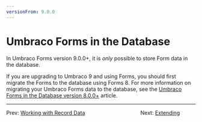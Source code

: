 ```yaml
---
versionFrom: 9.0.0
---
```


# Umbraco Forms in the Database

In Umbraco Forms version 9.0.0+, it is *only* possible to store Form data in the database.

If you are upgrading to Umbraco 9 and using Forms, you should first migrate the Forms to the database using Forms 8. For more information on migrating your Umbraco Forms data to the database, see the [Umbraco Forms in the Database version 8.0.0+](../Forms-in-the-Database/index-v8) article.

---

Prev: [Working with Record Data](../Working-With-Data/index.md) &emsp; &emsp; &emsp; &emsp; &emsp; &emsp; &emsp; &emsp; Next: [Extending](../Extending/index.md)
